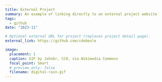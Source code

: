 ```yaml
---
title: External Project
summary: An example of linking directly to an external project website using `external_link`.
tags:
  - github
date: "2023-11"

# Optional external URL for project (replaces project detail page).
external_link: https://github.com/cdebeule

image:
  placement: 1
  caption: GIF by Jahobr, CC0, via Wikimedia Commons
  focal_point: Smart
  # preview_only: false
  filename: digital-rain.gif
---
```

